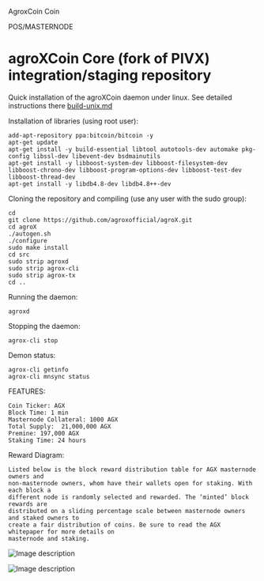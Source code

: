 AgroxCoin Coin
 
POS/MASTERNODE
 
 
 
 agroXCoin Core (fork of PIVX) integration/staging repository
======================================

Quick installation of the agroXCoin daemon under linux. See detailed instructions there [build-unix.md](build-unix.md)

Installation of libraries (using root user):

    add-apt-repository ppa:bitcoin/bitcoin -y
    apt-get update
    apt-get install -y build-essential libtool autotools-dev automake pkg-config libssl-dev libevent-dev bsdmainutils
    apt-get install -y libboost-system-dev libboost-filesystem-dev libboost-chrono-dev libboost-program-options-dev libboost-test-dev libboost-thread-dev
    apt-get install -y libdb4.8-dev libdb4.8++-dev

Cloning the repository and compiling (use any user with the sudo group):

    cd
    git clone https://github.com/agroxofficial/agroX.git
    cd agroX
    ./autogen.sh
    ./configure
    sudo make install
    cd src
    sudo strip agroxd
    sudo strip agrox-cli
    sudo strip agrox-tx
    cd ..

Running the daemon:

    agroxd 

Stopping the daemon:

    agrox-cli stop

Demon status:

    agrox-cli getinfo
    agrox-cli mnsync status
 
 


FEATURES:
 
	Coin Ticker: AGX
	Block Time: 1 min
	Masternode Collateral: 1000 AGX
	Total Supply:  21,000,000 AGX
	Premine: 197,000 AGX
	Staking Time: 24 hours
	
Reward Diagram:

	Listed below is the block reward distribution table for AGX masternode owners and
	non-masternode owners, whom have their wallets open for staking. With each block a
	different node is randomly selected and rewarded. The ‘minted’ block rewards are
	distributed on a sliding percentage scale between masternode owners and staked owners to
	create a fair distribution of coins. Be sure to read the AGX whitepaper for more details on
	masternode and staking.	
	
![Image description](http://66.42.42.97/img/1.png)

![Image description](http://66.42.42.97/img/2.png)

 
